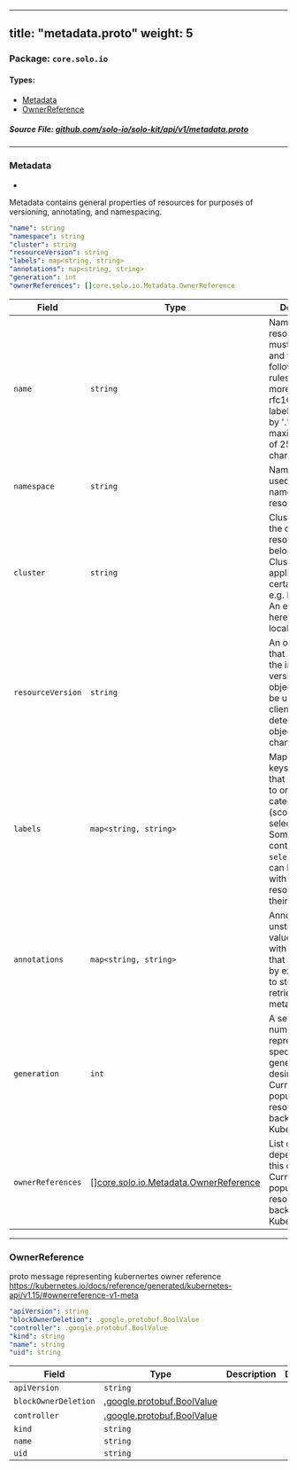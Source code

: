 
---
title: "metadata.proto"
weight: 5
---

<!-- Code generated by solo-kit. DO NOT EDIT. -->


### Package: `core.solo.io` 
#### Types:


- [Metadata](#metadata)
- [OwnerReference](#ownerreference)
  



##### Source File: [github.com/solo-io/solo-kit/api/v1/metadata.proto](https://github.com/solo-io/solo-kit/blob/master/api/v1/metadata.proto)





---
### Metadata

 
*
Metadata contains general properties of resources for purposes of versioning, annotating, and namespacing.

```yaml
"name": string
"namespace": string
"cluster": string
"resourceVersion": string
"labels": map<string, string>
"annotations": map<string, string>
"generation": int
"ownerReferences": []core.solo.io.Metadata.OwnerReference

```

| Field | Type | Description | Default |
| ----- | ---- | ----------- |----------- | 
| `name` | `string` | Name of the resource. Names must be unique and follow the following syntax rules: One or more lowercase rfc1035/rfc1123 labels separated by '.' with a maximum length of 253 characters. |  |
| `namespace` | `string` | Namespace is used for the namespacing of resources. |  |
| `cluster` | `string` | Cluster indicates the cluster this resource belongs to Cluster is only applicable in certain contexts, e.g. Kubernetes An empty string here refers to the local cluster. |  |
| `resourceVersion` | `string` | An opaque value that represents the internal version of this object that can be used by clients to determine when objects have changed. |  |
| `labels` | `map<string, string>` | Map of string keys and values that can be used to organize and categorize (scope and select) objects. Some resources contain `selectors` which can be linked with other resources by their labels. |  |
| `annotations` | `map<string, string>` | Annotations is an unstructured key value map stored with a resource that may be set by external tools to store and retrieve arbitrary metadata. |  |
| `generation` | `int` | A sequence number representing a specific generation of the desired state. Currently only populated for resources backed by Kubernetes. |  |
| `ownerReferences` | [[]core.solo.io.Metadata.OwnerReference](../metadata.proto.sk#ownerreference) | List of objects depended by this object. Currently only populated for resources backed by Kubernetes. |  |




---
### OwnerReference

 
proto message representing kubernertes owner reference
https://kubernetes.io/docs/reference/generated/kubernetes-api/v1.15/#ownerreference-v1-meta

```yaml
"apiVersion": string
"blockOwnerDeletion": .google.protobuf.BoolValue
"controller": .google.protobuf.BoolValue
"kind": string
"name": string
"uid": string

```

| Field | Type | Description | Default |
| ----- | ---- | ----------- |----------- | 
| `apiVersion` | `string` |  |  |
| `blockOwnerDeletion` | [.google.protobuf.BoolValue](https://developers.google.com/protocol-buffers/docs/reference/csharp/class/google/protobuf/well-known-types/bool-value) |  |  |
| `controller` | [.google.protobuf.BoolValue](https://developers.google.com/protocol-buffers/docs/reference/csharp/class/google/protobuf/well-known-types/bool-value) |  |  |
| `kind` | `string` |  |  |
| `name` | `string` |  |  |
| `uid` | `string` |  |  |





<!-- Start of HubSpot Embed Code -->
<script type="text/javascript" id="hs-script-loader" async defer src="//js.hs-scripts.com/5130874.js"></script>
<!-- End of HubSpot Embed Code -->
